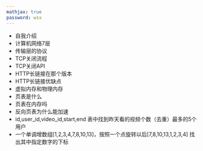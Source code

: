 ```yaml
---
mathjax: true
password: wsx
---
```


- 自我介绍
- 计算机网络7层
- 传输层的协议
- TCP关闭流程
- TCP关闭API
- HTTP长链接在那个版本
- HTTP长链接优缺点
- 虚拟内存和物理内存
- 页表是什么
- 页表在内存吗
- 反向页表为什么能加速
- id,user_id,video_id,start,end 表中找到昨天看的视频个数（去重）最多的5个用户
- 一个单调增数组[1,2,3,4,7,8,10,13]，按照一个点旋转以后[7,8,10,13,1,2,3,4] 找出其中指定数字的下标